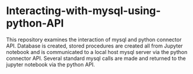 # Interacting-with-mysql-using-python-API
This repository examines the interaction of mysql and python connector  API. Database is created, stored procedures are created all from Jupyter notebook and is communicated to a local host mysql server via the python connector API. Several standard mysql calls are made and returned to the jupyter notebook via the python API.
